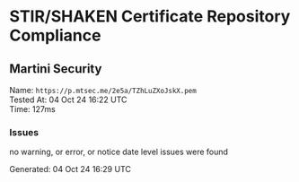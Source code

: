# STIR/SHAKEN Certificate Repository Compliance

## Martini Security

Name: `https://p.mtsec.me/2e5a/TZhLuZXoJskX.pem`\
Tested At: 04 Oct 24 16:22 UTC\
Time: 127ms

### Issues

no warning, or error, or notice date level issues were found

Generated: 04 Oct 24 16:29 UTC